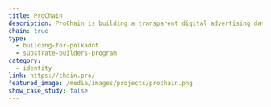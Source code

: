 ```yaml
---
title: ProChain
description: ProChain is building a transparent digital advertising data ecosystem maximizing the interests of all parties involved in digital advertising through de-intermediary.
chain: true
type:
  - building-for-polkadot
  - substrate-builders-program
category:
  - identity
link: https://chain.pro/
featured_image: /media/images/projects/prochain.png
show_case_study: false
---
```

